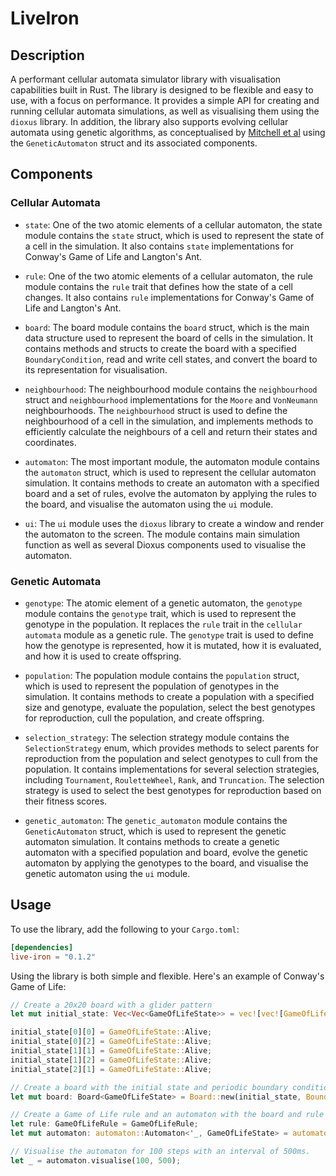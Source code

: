 # LiveIron

## Description

A performant cellular automata simulator library with visualisation capabilities built in Rust. The library is designed to be flexible and easy to use, with a focus on performance. It provides a simple API for creating and running cellular automata simulations, as well as visualising them using the `dioxus` library. In addition, the library also supports evolving cellular automata using genetic algorithms, as conceptualised by [Mitchell et al](https://www.sciencedirect.com/science/article/abs/pii/0167278994902933) using the `GeneticAutomaton` struct and its associated components.

## Components

### Cellular Automata

- `state`: One of the two atomic elements of a cellular automaton, the state module contains the `state` struct, which is used to represent the state of a cell in the simulation. It also contains `state` implementations for Conway's Game of Life and Langton's Ant.

- `rule`: One of the two atomic elements of a cellular automaton, the rule module contains the `rule` trait that defines how the state of a cell changes. It also contains `rule` implementations for Conway's Game of Life and Langton's Ant.

- `board`: The board module contains the `board` struct, which is the main data structure used to represent the board of cells in the simulation. It contains methods and structs to create the board with a specified `BoundaryCondition`, read and write cell states, and convert the board to its representation for visualisation.

- `neighbourhood`: The neighbourhood module contains the `neighbourhood` struct and `neighbourhood` implementations for the `Moore` and `VonNeumann` neighbourhoods. The `neighbourhood` struct is used to define the neighbourhood of a cell in the simulation, and implements methods to efficiently calculate the neighbours of a cell and return their states and coordinates.

- `automaton`: The most important module, the automaton module contains the `automaton` struct, which is used to represent the cellular automaton simulation. It contains methods to create an automaton with a specified board and a set of rules, evolve the automaton by applying the rules to the board, and visualise the automaton using the `ui` module.

- `ui`: The `ui` module uses the `dioxus` library to create a window and render the automaton to the screen. The module contains main simulation function as well as several Dioxus components used to visualise the automaton.

### Genetic Automata

- `genotype`: The atomic element of a genetic automaton, the `genotype` module contains the `genotype` trait, which is used to represent the genotype in the population. It replaces the `rule` trait in the `cellular automata` module as a genetic rule. The `genotype` trait is used to define how the genotype is represented, how it is mutated, how it is evaluated, and how it is used to create offspring.

- `population`: The population module contains the `population` struct, which is used to represent the population of genotypes in the simulation. It contains methods to create a population with a specified size and genotype, evaluate the population, select the best genotypes for reproduction, cull the population, and create offspring.

- `selection_strategy`: The selection strategy module contains the `SelectionStrategy` enum, which provides methods to select parents for reproduction from the population and select genotypes to cull from the population. It contains implementations for several selection strategies, including `Tournament`, `RouletteWheel`, `Rank`, and `Truncation`. The selection strategy is used to select the best genotypes for reproduction based on their fitness scores.

- `genetic_automaton`: The `genetic_automaton` module contains the `GeneticAutomaton` struct, which is used to represent the genetic automaton simulation. It contains methods to create a genetic automaton with a specified population and board, evolve the genetic automaton by applying the genotypes to the board, and visualise the genetic automaton using the `ui` module.

## Usage

To use the library, add the following to your `Cargo.toml`:

```toml
[dependencies]
live-iron = "0.1.2"
```

Using the library is both simple and flexible. Here's an example of Conway's Game of Life:

```rust
// Create a 20x20 board with a glider pattern
let mut initial_state: Vec<Vec<GameOfLifeState>> = vec![vec![GameOfLifeState::Dead; 20]; 20];

initial_state[0][0] = GameOfLifeState::Alive;
initial_state[0][2] = GameOfLifeState::Alive;
initial_state[1][1] = GameOfLifeState::Alive;
initial_state[1][2] = GameOfLifeState::Alive;
initial_state[2][1] = GameOfLifeState::Alive;

// Create a board with the initial state and periodic boundary conditions
let mut board: Board<GameOfLifeState> = Board::new(initial_state, BoundaryCondition::Periodic);

// Create a Game of Life rule and an automaton with the board and rule
let rule: GameOfLifeRule = GameOfLifeRule;
let mut automaton: automaton::Automaton<'_, GameOfLifeState> = automaton::Automaton::new(&mut board, vec![Box::new(rule)]);

// Visualise the automaton for 100 steps with an interval of 500ms.
let _ = automaton.visualise(100, 500);
```
